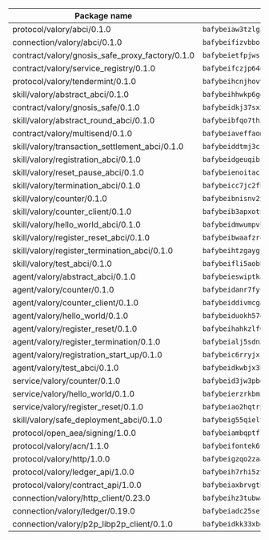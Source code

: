 | Package name                                                  | Package hash                                                  |
| ------------------------------------------------------------- | ------------------------------------------------------------- |
| protocol/valory/abci/0.1.0                                    | `bafybeiaw3tzlg3rkvnn5fcufblktmfwngmxugn4yo7pyjp76zz6aqtqcay` |
| connection/valory/abci/0.1.0                                  | `bafybeifizvbborkmrfx6ur663c6cxzwzptu3ejgjxnu7sjozuaqrudg7um` |
| contract/valory/gnosis_safe_proxy_factory/0.1.0               | `bafybeietfpjwsrhjbamd3wv7io7eeuyxjytgez6cagjc44sx23cugsfkju` |
| contract/valory/service_registry/0.1.0                        | `bafybeifczjp64q2splroc6vgmjnqfauzyuv43f6kfodxrdt2gc2pwtwvcm` |
| protocol/valory/tendermint/0.1.0                              | `bafybeihcnjhovvyyfbkuw5sjyfx2lfd4soeocfqzxz54g67333m6nk5gxq` |
| skill/valory/abstract_abci/0.1.0                              | `bafybeihhwkp6ggbsmaowlhagfdakrjmrrrcq4rzpszuaegfap5ukdrrdcm` |
| contract/valory/gnosis_safe/0.1.0                             | `bafybeidkj37sx2kcdut2hzohfrlpdbzg5mtc2jegk5g5rzktyb7fh4lwf4` |
| skill/valory/abstract_round_abci/0.1.0                        | `bafybeibfqo7th542sywxiy5d5l26wct5on4dyjgdjmjudzwnrh5aplxj4e` |
| contract/valory/multisend/0.1.0                               | `bafybeiaveffaomsnmsc5hx62o77u7ilma6eipox7m5lrwa56737ektva3i` |
| skill/valory/transaction_settlement_abci/0.1.0                | `bafybeiddtmj3czkrcvi5tfbs26tlyeqybzk4ncwd6k2jjx6guc3zxlqtdy` |
| skill/valory/registration_abci/0.1.0                          | `bafybeidgeuqibjst7da5cenhxgvnjgbq4lme5m2d3yvy6kw3wspfbgoibi` |
| skill/valory/reset_pause_abci/0.1.0                           | `bafybeienoitaciejs57gm6hmhxljkhemq6zcp57zyy7fuo6hpg33dr3syq` |
| skill/valory/termination_abci/0.1.0                           | `bafybeicc7jc2fhejj5dljs5xjq64oiz3jbt45aeytncb6adc3oipe2lbri` |
| skill/valory/counter/0.1.0                                    | `bafybeibnisnv2xzba3cdhxptb3qvt2lbv5ie4icjqnzidc27w5j4szawqa` |
| skill/valory/counter_client/0.1.0                             | `bafybeib3apxotnry7gt6a5q2cesdobjlcb5bjqjuzwnp4f5naozbiyxvja` |
| skill/valory/hello_world_abci/0.1.0                           | `bafybeidmwumpvh7vdyjfeegk4s7rokn7xohmchipiilgxvmauwgo3wfsaq` |
| skill/valory/register_reset_abci/0.1.0                        | `bafybeibwaafzr4huq3ouhk6ts5kpba2buuvr5x742tsru7rkxl4mkqgvuq` |
| skill/valory/register_termination_abci/0.1.0                  | `bafybeihtzgaygj6a4jr6njs7jj3553zoghrhvbd2vcdjv2pqupfe6ajr3e` |
| skill/valory/test_abci/0.1.0                                  | `bafybeifli5aobbaxqrd76ianpagv6s53fvn5hibbnbo5mk3c6665ikmrrm` |
| agent/valory/abstract_abci/0.1.0                              | `bafybeieswiptkaooc4j3k3ermitfq7x7ouojdnmwy5kztw4pwjrjxumt4i` |
| agent/valory/counter/0.1.0                                    | `bafybeidanr7fycgrnmjlrukbh3tx4kxbj6v3i3re273h6qwabnbtr4gvqq` |
| agent/valory/counter_client/0.1.0                             | `bafybeiddivmcgauqdsbiedeenckltzyaukmyi3e4ccxp4cssqlqyadffwe` |
| agent/valory/hello_world/0.1.0                                | `bafybeiduokh57gzeavo6op6ithn5ntkn65ou3rthau2bk2fw3m5qhiiy7u` |
| agent/valory/register_reset/0.1.0                             | `bafybeihahkzlf6avxweev2qb2hgakf63humo2trqbs5lifwkkj3cmfaf5y` |
| agent/valory/register_termination/0.1.0                       | `bafybeialj5sdn3ztngn6chpx4nvehit6kpjdqdvk4jq2ve423aqsqbbufy` |
| agent/valory/registration_start_up/0.1.0                      | `bafybeic6rryjxrrhjhuwmfiyvqegy3vuvrdjtqwrg6lxamytouofjexc5q` |
| agent/valory/test_abci/0.1.0                                  | `bafybeidkwbjx3buvptcqxidsz4hu5nyrq2ntoedv5gqajxl4uwcr2gh6sq` |
| service/valory/counter/0.1.0                                  | `bafybeid3jw3pbda3bmewpawa37y45q6jkrwa5zi3mc47tvsfb536pcqalu` |
| service/valory/hello_world/0.1.0                              | `bafybeierzrkbm5xt7lxqektxzvrhvdl4zrtgqqlwcaq6i2jbhs7fgkufc4` |
| service/valory/register_reset/0.1.0                           | `bafybeiao2hqtrpxerojoxpd6l24ydczmoosj2pppy3dfcjz6mquee26ofe` |
| skill/valory/safe_deployment_abci/0.1.0                       | `bafybeig55qieltdybzf735axq5zkghl4s4dcqxqhurczvu6doytmeklape` |
| protocol/open_aea/signing/1.0.0                               | `bafybeiambqptflge33eemdhis2whik67hjplfnqwieoa6wblzlaf7vuo44` |
| protocol/valory/acn/1.1.0                                     | `bafybeifontek6tvaecatoauiule3j3id6xoktpjubvuqi3h2jkzqg7zh7a` |
| protocol/valory/http/1.0.0                                    | `bafybeigzqo2zaakcjtzzsm6dh4x73v72xg6ctk6muyp5uq5ueb7y34fbxy` |
| protocol/valory/ledger_api/1.0.0                              | `bafybeih7rhi5zvfvwakx5ifgxsz2cfipeecsh7bm3gnudjxtvhrygpcftq` |
| protocol/valory/contract_api/1.0.0                            | `bafybeiaxbrvgtbdrh4lslskuxyp4awyr4whcx3nqq5yrr6vimzsxg5dy64` |
| connection/valory/http_client/0.23.0                          | `bafybeihz3tubwado7j3wlivndzzuj3c6fdsp4ra5r3nqixn3ufawzo3wii` |
| connection/valory/ledger/0.19.0                               | `bafybeiadc25se7dgnn4mufztwpzdono4xsfs45qknzdqyi3gckn6ccuv44` |
| connection/valory/p2p_libp2p_client/0.1.0                     | `bafybeidkk33xbga54szmitk6uwsi3ef56hbbdbuasltqtiyki34hgfpnxa` |
